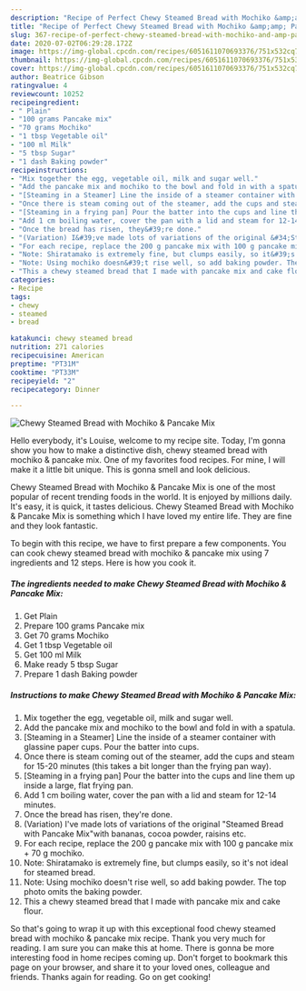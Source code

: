```yaml
---
description: "Recipe of Perfect Chewy Steamed Bread with Mochiko &amp;amp; Pancake Mix"
title: "Recipe of Perfect Chewy Steamed Bread with Mochiko &amp;amp; Pancake Mix"
slug: 367-recipe-of-perfect-chewy-steamed-bread-with-mochiko-and-amp-pancake-mix
date: 2020-07-02T06:29:28.172Z
image: https://img-global.cpcdn.com/recipes/6051611070693376/751x532cq70/chewy-steamed-bread-with-mochiko-pancake-mix-recipe-main-photo.jpg
thumbnail: https://img-global.cpcdn.com/recipes/6051611070693376/751x532cq70/chewy-steamed-bread-with-mochiko-pancake-mix-recipe-main-photo.jpg
cover: https://img-global.cpcdn.com/recipes/6051611070693376/751x532cq70/chewy-steamed-bread-with-mochiko-pancake-mix-recipe-main-photo.jpg
author: Beatrice Gibson
ratingvalue: 4
reviewcount: 10252
recipeingredient:
- " Plain"
- "100 grams Pancake mix"
- "70 grams Mochiko"
- "1 tbsp Vegetable oil"
- "100 ml Milk"
- "5 tbsp Sugar"
- "1 dash Baking powder"
recipeinstructions:
- "Mix together the egg, vegetable oil, milk and sugar well."
- "Add the pancake mix and mochiko to the bowl and fold in with a spatula."
- "[Steaming in a Steamer] Line the inside of a steamer container with glassine paper cups. Pour the batter into cups."
- "Once there is steam coming out of the steamer, add the cups and steam for 15-20 minutes (this takes a bit longer than the frying pan way)."
- "[Steaming in a frying pan] Pour the batter into the cups and line them up inside a large, flat frying pan."
- "Add 1 cm boiling water, cover the pan with a lid and steam for 12-14 minutes."
- "Once the bread has risen, they&#39;re done."
- "(Variation) I&#39;ve made lots of variations of the original &#34;Steamed Bread with Pancake Mix&#34;with bananas, cocoa powder, raisins etc."
- "For each recipe, replace the 200 g pancake mix with 100 g pancake mix + 70 g mochiko."
- "Note: Shiratamako is extremely fine, but clumps easily, so it&#39;s not ideal for steamed bread."
- "Note: Using mochiko doesn&#39;t rise well, so add baking powder. The top photo omits the baking powder."
- "This a chewy steamed bread that I made with pancake mix and cake flour."
categories:
- Recipe
tags:
- chewy
- steamed
- bread

katakunci: chewy steamed bread 
nutrition: 271 calories
recipecuisine: American
preptime: "PT31M"
cooktime: "PT33M"
recipeyield: "2"
recipecategory: Dinner

---
```



![Chewy Steamed Bread with Mochiko &amp; Pancake Mix](https://img-global.cpcdn.com/recipes/6051611070693376/751x532cq70/chewy-steamed-bread-with-mochiko-pancake-mix-recipe-main-photo.jpg)

Hello everybody, it's Louise, welcome to my recipe site. Today, I'm gonna show you how to make a distinctive dish, chewy steamed bread with mochiko &amp; pancake mix. One of my favorites food recipes. For mine, I will make it a little bit unique. This is gonna smell and look delicious.

Chewy Steamed Bread with Mochiko &amp; Pancake Mix is one of the most popular of recent trending foods in the world. It is enjoyed by millions daily. It's easy, it is quick, it tastes delicious. Chewy Steamed Bread with Mochiko &amp; Pancake Mix is something which I have loved my entire life. They are fine and they look fantastic.




To begin with this recipe, we have to first prepare a few components. You can cook chewy steamed bread with mochiko &amp; pancake mix using 7 ingredients and 12 steps. Here is how you cook it.

<!--inarticleads1-->

##### The ingredients needed to make Chewy Steamed Bread with Mochiko &amp; Pancake Mix:

1. Get  Plain
1. Prepare 100 grams Pancake mix
1. Get 70 grams Mochiko
1. Get 1 tbsp Vegetable oil
1. Get 100 ml Milk
1. Make ready 5 tbsp Sugar
1. Prepare 1 dash Baking powder




<!--inarticleads2-->

##### Instructions to make Chewy Steamed Bread with Mochiko &amp; Pancake Mix:

1. Mix together the egg, vegetable oil, milk and sugar well.
1. Add the pancake mix and mochiko to the bowl and fold in with a spatula.
1. [Steaming in a Steamer] Line the inside of a steamer container with glassine paper cups. Pour the batter into cups.
1. Once there is steam coming out of the steamer, add the cups and steam for 15-20 minutes (this takes a bit longer than the frying pan way).
1. [Steaming in a frying pan] Pour the batter into the cups and line them up inside a large, flat frying pan.
1. Add 1 cm boiling water, cover the pan with a lid and steam for 12-14 minutes.
1. Once the bread has risen, they&#39;re done.
1. (Variation) I&#39;ve made lots of variations of the original &#34;Steamed Bread with Pancake Mix&#34;with bananas, cocoa powder, raisins etc.
1. For each recipe, replace the 200 g pancake mix with 100 g pancake mix + 70 g mochiko.
1. Note: Shiratamako is extremely fine, but clumps easily, so it&#39;s not ideal for steamed bread.
1. Note: Using mochiko doesn&#39;t rise well, so add baking powder. The top photo omits the baking powder.
1. This a chewy steamed bread that I made with pancake mix and cake flour.




So that's going to wrap it up with this exceptional food chewy steamed bread with mochiko &amp; pancake mix recipe. Thank you very much for reading. I am sure you can make this at home. There is gonna be more interesting food in home recipes coming up. Don't forget to bookmark this page on your browser, and share it to your loved ones, colleague and friends. Thanks again for reading. Go on get cooking!
